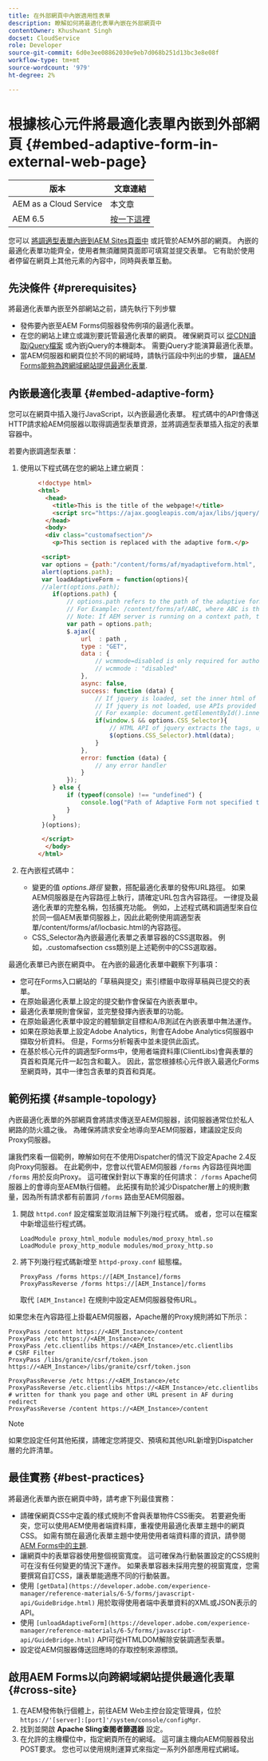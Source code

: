 ```yaml
---
title: 在外部網頁中內嵌適用性表單
description: 瞭解如何將最適化表單內嵌在外部網頁中
contentOwner: Khushwant Singh
docset: CloudService
role: Developer
source-git-commit: 6d0e3ee08862030e9eb7d068b251d13bc3e8e08f
workflow-type: tm+mt
source-wordcount: '979'
ht-degree: 2%

---
```



# 根據核心元件將最適化表單內嵌到外部網頁 {#embed-adaptive-form-in-external-web-page}

| 版本 | 文章連結 |
| -------- | ---------------------------- |
| AEM as a Cloud Service  | 本文章 |
| AEM 6.5 | [按一下這裡](https://experienceleague.adobe.com/docs/experience-manager-65/forms/adaptive-forms-basic-authoring/embed-adaptive-form-external-web-page.html) |


您可以 [將調適型表單內嵌到AEM Sites頁面中](/help/forms/embed-adaptive-form-aem-sites.md) 或託管於AEM外部的網頁。 內嵌的最適化表單功能齊全，使用者無須離開頁面即可填寫並提交表單。 它有助於使用者停留在網頁上其他元素的內容中，同時與表單互動。

## 先決條件 {#prerequisites}

將最適化表單內嵌至外部網站之前，請先執行下列步驟

* 發佈要內嵌至AEM Forms伺服器發佈例項的最適化表單。
* 在您的網站上建立或識別要託管最適化表單的網頁。 確保網頁可以 [從CDN讀取jQuery檔案](https://ajax.googleapis.com/ajax/libs/jquery/3.3.1/jquery.min.js) 或內嵌jQuery的本機副本。 需要jQuery才能演算最適化表單。
* 當AEM伺服器和網頁位於不同的網域時，請執行區段中列出的步驟， [讓AEM Forms能夠為跨網域網站提供最適化表單](#cross-site).

## 內嵌最適化表單 {#embed-adaptive-form}

您可以在網頁中插入幾行JavaScript，以內嵌最適化表單。 程式碼中的API會傳送HTTP請求給AEM伺服器以取得調適型表單資源，並將調適型表單插入指定的表單容器中。

若要內嵌調適型表單：

1. 使用以下程式碼在您的網站上建立網頁：

   ```html
        <!doctype html>
        <html>
          <head>
            <title>This is the title of the webpage!</title>
            <script src="https://ajax.googleapis.com/ajax/libs/jquery/3.3.1/jquery.min.js"></script>
          </head>
          <body>
          <div class="customafsection"/>
            <p>This section is replaced with the adaptive form.</p>
   
         <script>
         var options = {path:"/content/forms/af/myadaptiveform.html", CSS_Selector:".customafsection"};
         alert(options.path);
         var loadAdaptiveForm = function(options){
         //alert(options.path);
            if(options.path) {
                // options.path refers to the path of the adaptive form
                // For Example: /content/forms/af/ABC, where ABC is the adaptive form
                // Note: If AEM server is running on a context path, the adaptive form URL must contain the context path
                var path = options.path;
                $.ajax({
                    url  : path ,
                    type : "GET",
                    data : {
                        // wcmmode=disabled is only required for author instance
                        // wcmmode : "disabled"
                    },
                    async: false,
                    success: function (data) {
                        // If jquery is loaded, set the inner html of the container
                        // If jquery is not loaded, use APIs provided by document to set the inner HTML but these APIs would not        evaluate the script tag in HTML as per the HTML5 spec
                        // For example: document.getElementById().innerHTML
                        if(window.$ && options.CSS_Selector){
                            // HTML API of jquery extracts the tags, updates the DOM, and evaluates the code embedded in the        script tag.
                            $(options.CSS_Selector).html(data);
                        }
                    },
                    error: function (data) {
                        // any error handler
                    }
                });
            } else {
                if (typeof(console) !== "undefined") {
                    console.log("Path of Adaptive Form not specified to loadAdaptiveForm");
                }
            }
         }(options);
   
         </script>
          </body>
        </html>
   ```

1. 在內嵌程式碼中：

   * 變更的值 *options.路徑* 變數，搭配最適化表單的發佈URL路徑。 如果AEM伺服器是在內容路徑上執行，請確定URL包含內容路徑。 一律提及最適化表單的完整名稱，包括擴充功能。   例如，上述程式碼和調適型來自位於同一個AEM表單伺服器上，因此此範例使用調適型表單/content/forms/af/locbasic.html的內容路徑。
   * CSS_Selector為內嵌最適化表單之表單容器的CSS選取器。 例如，.customafsection css類別是上述範例中的CSS選取器。

最適化表單已內嵌在網頁中。 在內嵌的最適化表單中觀察下列事項：

* 您可在Forms入口網站的「草稿與提交」索引標籤中取得草稿與已提交的表單。
* 在原始最適化表單上設定的提交動作會保留在內嵌表單中。
* 最適化表單規則會保留，並完整發揮內嵌表單的功能。
* 在原始最適化表單中設定的體驗鎖定目標和A/B測試在內嵌表單中無法運作。
* 如果在原始表單上設定Adobe Analytics，則會在Adobe Analytics伺服器中擷取分析資料。 但是，Forms分析報表中並未提供此函式。
* 在基於核心元件的調適型Forms中，使用者端資料庫(ClientLibs)會與表單的頁首和頁尾元件一起包含和載入。 因此，當您根據核心元件嵌入最適化Forms至網頁時，其中一律包含表單的頁首和頁尾。

## 範例拓撲 {#sample-topology}

內嵌最適化表單的外部網頁會將請求傳送至AEM伺服器，該伺服器通常位於私人網路的防火牆之後。 為確保將請求安全地導向至AEM伺服器，建議設定反向Proxy伺服器。

讓我們來看一個範例，瞭解如何在不使用Dispatcher的情況下設定Apache 2.4反向Proxy伺服器。 在此範例中，您會以代管AEM伺服器 `/forms` 內容路徑與地圖 `/forms` 用於反向Proxy。 這可確保針對以下專案的任何請求： `/forms` Apache伺服器上的會導向至AEM執行個體。 此拓撲有助於減少Dispatcher層上的規則數量，因為所有請求都有前置詞 `/forms` 路由至AEM伺服器。

1. 開啟 `httpd.conf` 設定檔案並取消註解下列幾行程式碼。 或者，您可以在檔案中新增這些行程式碼。

   ```text
   LoadModule proxy_html_module modules/mod_proxy_html.so
   LoadModule proxy_http_module modules/mod_proxy_http.so
   ```

1. 將下列幾行程式碼新增至 `httpd-proxy.conf` 組態檔。

   ```text
   ProxyPass /forms https://[AEM_Instance]/forms
   ProxyPassReverse /forms https://[AEM_Instance]/forms
   ```

   取代 `[AEM_Instance]` 在規則中設定AEM伺服器發佈URL。

如果您未在內容路徑上掛載AEM伺服器，Apache層的Proxy規則將如下所示：

```text
ProxyPass /content https://<AEM_Instance>/content
ProxyPass /etc https://<AEM_Instance>/etc
ProxyPass /etc.clientlibs https://<AEM_Instance>/etc.clientlibs
# CSRF Filter
ProxyPass /libs/granite/csrf/token.json https://<AEM_Instance>/libs/granite/csrf/token.json

ProxyPassReverse /etc https://<AEM_Instance>/etc
ProxyPassReverse /etc.clientlibs https://<AEM_Instance>/etc.clientlibs
# written for thank you page and other URL present in AF during redirect
ProxyPassReverse /content https://<AEM_Instance>/content
```

>[!NOTE]
>
>如果您設定任何其他拓撲，請確定您將提交、預填和其他URL新增到Dispatcher層的允許清單。

## 最佳實務 {#best-practices}

將最適化表單內嵌在網頁中時，請考慮下列最佳實務：

* 請確保網頁CSS中定義的樣式規則不會與表單物件CSS衝突。 若要避免衝突，您可以使用AEM使用者端資料庫，重複使用最適化表單主題中的網頁CSS。 如需有關在最適化表單主題中使用使用者端資料庫的資訊，請參閱 [AEM Forms中的主題](/help/forms/using-themes-in-core-components.md).
* 讓網頁中的表單容器使用整個視窗寬度。 這可確保為行動裝置設定的CSS規則可在沒有任何變更的情況下運作。 如果表單容器未採用完整的視窗寬度，您需要撰寫自訂CSS，讓表單能適應不同的行動裝置。
* 使用 `[getData](https://developer.adobe.com/experience-manager/reference-materials/6-5/forms/javascript-api/GuideBridge.html)` 用於取得使用者端中表單資料的XML或JSON表示的API。
* 使用 `[unloadAdaptiveForm](https://developer.adobe.com/experience-manager/reference-materials/6-5/forms/javascript-api/GuideBridge.html)` API可從HTMLDOM解除安裝調適型表單。
* 設定從AEM伺服器傳送回應時的存取控制來源標頭。

## 啟用AEM Forms以向跨網域網站提供最適化表單 {#cross-site}

1. 在AEM發佈執行個體上，前往AEM Web主控台設定管理員，位於 `https://'[server]:[port]'/system/console/configMgr`.
1. 找到並開啟 **Apache Sling查閱者篩選器** 設定。
1. 在允許的主機欄位中，指定網頁所在的網域。 這可讓主機向AEM伺服器發出POST要求。 您也可以使用規則運算式來指定一系列外部應用程式網域。



